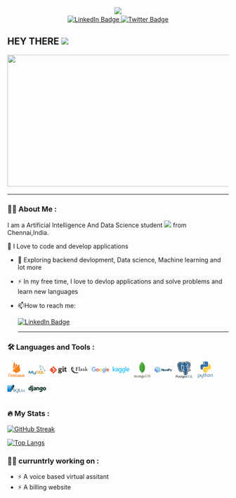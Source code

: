 <div id="header" align="center">
  <img src="https://media.giphy.com/media/UoLt6Tm8wlSnWGfSFs/giphy.gif" width="300"/>
</div>


<div id="badges" align = "center">
  <a href="https://www.linkedin.com/in/arjun-prakash-589348211/">
    <img src="https://img.shields.io/badge/LinkedIn-blue?style=for-the-badge&logo=linkedin&logoColor=white" alt="LinkedIn Badge"/>
  </a>
  <a href="https://twitter.com/ArjunRa03919610">
    <img src="https://img.shields.io/badge/Twitter-blue?style=for-the-badge&logo=twitter&logoColor=white" alt="Twitter Badge"/>
  </a>
</div>

<h2>
  HEY THERE
  <img src="https://media.giphy.com/media/47GPQ7ZzivsemHKPvB/giphy.gif" width="50"/>
</h2>

<div align="center">
  <img src="https://media.giphy.com/media/scZPhLqaVOM1qG4lT9/giphy.gif" width="600" height="300"/>
</div>

---

### :woman_technologist: About Me :

I am a Artificial Intelligence And Data Science student <img src="https://media.giphy.com/media/WUlplcMpOCEmTGBtBW/giphy.gif" width="30"> from Chennai,India.

:telescope: I Love to code and develop applications 

- :seedling: Exploring backend devlopment, Data science, Machine learning and lot more

- :zap: In my free time, I love to devlop applications and solve problems and learn new languages

- :mailbox:How to reach me: <div id="badges" align = "left">
  <a href="https://www.linkedin.com/in/arjun-prakash-589348211/">
    <img src="https://img.shields.io/badge/LinkedIn-blue?style=for-the-badge&logo=linkedin&logoColor=white" alt="LinkedIn Badge"/>
  </a>
  
  ---

### :hammer_and_wrench: Languages and Tools :
  
  <div>
 
 

  <img src="https://github.com/devicons/devicon/blob/master/icons/firebase/firebase-plain-wordmark.svg" title="Firebase" alt="Firebase" width="40" height="40"/>&nbsp;
  <img src="https://github.com/devicons/devicon/blob/master/icons/mysql/mysql-original-wordmark.svg" title="MySQL"  alt="MySQL" width="40" height="40"/>&nbsp;
  <img src="https://github.com/devicons/devicon/blob/master/icons/git/git-original-wordmark.svg" title="Git" alt="Git" width="40" height="40"/>&nbsp;
   <img src="https://github.com/devicons/devicon/blob/master/icons/flask/flask-original-wordmark.svg" title="Flask" alt="Flask" width="40" height="40"/>&nbsp;
  <img src="https://github.com/devicons/devicon/blob/master/icons/google/google-original-wordmark.svg" title="browsing" alt="browsing" width="40" height="40"/>&nbsp;
  <img src="https://github.com/devicons/devicon/blob/master/icons/kaggle/kaggle-original-wordmark.svg" title="kaggle" alt="kaggle" width="40" height="40"/>&nbsp;
  <img src="https://github.com/devicons/devicon/blob/master/icons/mongodb/mongodb-original-wordmark.svg" title="mongo" alt="momgo" width="40" height="40"/>&nbsp;
  <img src="https://github.com/devicons/devicon/blob/master/icons/numpy/numpy-original-wordmark.svg" title="numpy" alt="numpy" width="40" height="40"/>&nbsp;
  <img src="https://github.com/devicons/devicon/blob/master/icons/postgresql/postgresql-original-wordmark.svg" title="postgres" alt="postgres" width="40" height="40"/>&nbsp;
  <img src="https://github.com/devicons/devicon/blob/master/icons/python/python-original-wordmark.svg" title="python" alt="python" width="40" height="40"/>&nbsp;
  <img src="https://github.com/devicons/devicon/blob/master/icons/sqlite/sqlite-original-wordmark.svg" title="sqlite" alt="sqlite" width="40" height="40"/>&nbsp;
  <img src="https://github.com/devicons/devicon/blob/master/icons/django/django-plain-wordmark.svg" title="django" alt="django" width="40" height="40"/>&nbsp;
  </div> 
  
  ### :fire: My Stats :
  [![GitHub Streak](http://github-readme-streak-stats.herokuapp.com?user=arjunprakash027&theme=dark&background=000000)](https://git.io/streak-stats)
  
  [![Top Langs](https://github-readme-stats.vercel.app/api/top-langs/?username=arjunprakash027&layout=compact&theme=vision-friendly-dark)](https://github.com/anuraghazra/github-readme-stats)
  
  ### :woman_technologist: curruntrly working on :
- :zap: A voice based virtual assitant
- :zap: A billing website
  

